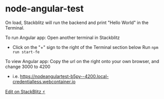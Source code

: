 # node-angular-test

On load, Stackblitz will run the backend and print "Hello World" in the Terminal.

To run Angular app:
Open another terminal in Stackblitz

- Click on the "+" sign to the right of the Terminal section below
  Run `npm run start-fe`

To view Angular app:
Copy the url on the right onto your own browser, and change 3000 to 4200

- i.e. https://nodeangulartest-b5py--4200.local-credentialless.webcontainer.io

[Edit on StackBlitz ⚡️](https://stackblitz.com/edit/node-angular-test)
